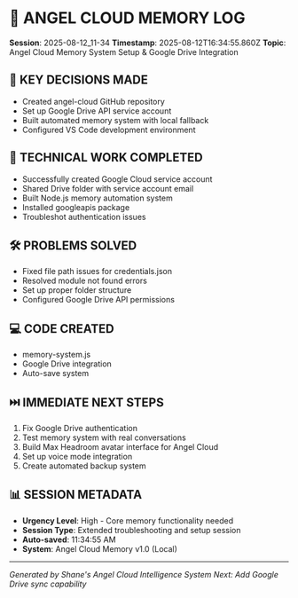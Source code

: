 # 🧠 ANGEL CLOUD MEMORY LOG
**Session**: 2025-08-12_11-34
**Timestamp**: 2025-08-12T16:34:55.860Z
**Topic**: Angel Cloud Memory System Setup & Google Drive Integration

## 🎯 KEY DECISIONS MADE
- Created angel-cloud GitHub repository
- Set up Google Drive API service account
- Built automated memory system with local fallback
- Configured VS Code development environment

## 🔧 TECHNICAL WORK COMPLETED
- Successfully created Google Cloud service account
- Shared Drive folder with service account email
- Built Node.js memory automation system
- Installed googleapis package
- Troubleshot authentication issues

## 🛠️ PROBLEMS SOLVED
- Fixed file path issues for credentials.json
- Resolved module not found errors
- Set up proper folder structure
- Configured Google Drive API permissions

## 💻 CODE CREATED
- memory-system.js
- Google Drive integration
- Auto-save system

## ⏭️ IMMEDIATE NEXT STEPS
1. Fix Google Drive authentication
2. Test memory system with real conversations
3. Build Max Headroom avatar interface for Angel Cloud
4. Set up voice mode integration
5. Create automated backup system

## 📊 SESSION METADATA
- **Urgency Level**: High - Core memory functionality needed
- **Session Type**: Extended troubleshooting and setup session
- **Auto-saved**: 11:34:55 AM
- **System**: Angel Cloud Memory v1.0 (Local)

---
*Generated by Shane's Angel Cloud Intelligence System*
*Next: Add Google Drive sync capability*